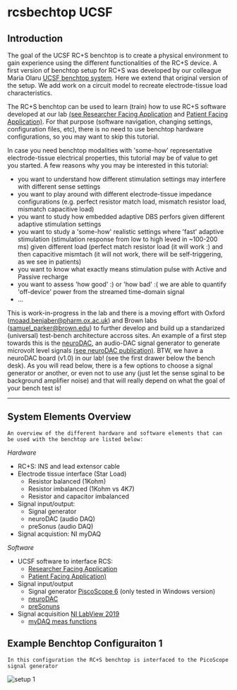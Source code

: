# rcsbechtop UCSF

## Introduction
The goal of the UCSF RC+S benchtop is to create a physical environment to gain experience using the different functionalities of the RC+S device. A first version of benchtop setup for RC+S was developed by our colleague Maria Olaru [UCSF benchtop system](https://github.com/openmind-consortium/UCSF_benchtop_testing). Here we extend that original version of the setup. We add work on a circuit model to recreate electrode-tissue load characteristics.

The RC+S benchtop can be used to learn (train) how to use RC+S software developed at our lab [(see Researcher Facing Application](https://github.com/openmind-consortium/App-aDBS-ResearchFacingApp) and [Patient Facing Application)](https://github.com/openmind-consortium/App-aDBS-ResearchFacingApp). For that purpose (software navigation, changing settings, configuration files, etc), there is no need to use benchtop hardware configurations, so you may want to skip this tutorial.

In case you need benchtop modalities with 'some-how' representative electrode-tissue electrical properties, this tutorial may be of value to get you started. A few reasons why you may be interested in this tutorial:
- you want to understand how different stimulation settings may interfere with different sense settings 
- you want to play around with different electrode-tissue impedance configurations (e.g. perfect resistor match load, mismatch resistor load, mismatch capacitive load) 
- you want to study how embedded adaptive DBS perfors given different adaptive stimulation settings
- you want to study a 'some-how' realistic settings where 'fast' adaptive stimulation (stimulation response from low to high leved in ~100-200 ms) given different load (perfect match resistor load (it will work :) and then capacitive mismtach (it will not work, there will be self-triggering, as we see in patients)
- you want to know what exactly means stimulation pulse with Active and Passive recharge
- you want to assess 'how good' :) or 'how bad' :( we are able to quantify 'off-device' power from the streamed time-domain signal
- ...

This is work-in-progress in the lab and there is a moving effort with Oxford (moaad.benjaber@pharm.ox.ac.uk) and Brown labs (samuel_parker@brown.edu) to further develop and build up a standarized (universal) test-bench architecture accross sites. An example of a first step towards this is the [neuroDAC](https://github.com/neuromotion/neurodac), an audio-DAC signal generator to generate microvolt level signals [(see neuroDAC publication)](https://iopscience.iop.org/article/10.1088/1741-2552/abc7f0). BTW, we have a neuroDAC board (v1.0) in our lab! (see the first drawer below the bench desk). As you will read below, there is a few options to choose a signal generator or another, or even not to use any (just let the sense sginal to be background amplifier noise) and that will really depend on what the goal of your bench test is!

***

## System Elements Overview 
```
An overview of the different hardware and software elements that can be used with the benchtop are listed below:
```


*Hardware*
* RC+S: INS and lead extensor cable
* Electrode tissue interface (Star Load)
  * Resistor balanced (1Kohm)
  * Resistor imbalanced (1Kohm vs 4K7)
  * Resistor and capacitor imbalanced
* Signal input/output:
  * Signal generator
  * neuroDAC (audio DAQ)
  * preSonus (audio DAQ)
* Signal acquistion: NI myDAQ

*Software*
* UCSF software to interface RCS:
  * [Researcher Facing Application](https://github.com/openmind-consortium/App-aDBS-ResearchFacingApp)
  * [Patient Facing Application)](https://github.com/openmind-consortium/App-aDBS-ResearchFacingApp)
* Signal input/output
  * Signal generator [PiscoScope 6](https://www.picotech.com/downloads) (only tested in Windows version)
  * [neuroDAC](https://github.com/neuromotion/neurodac)
  * [preSonuns](https://github.com/openmind-consortium/UCSF_benchtop_testing)
* Signal acquisition [NI LabView 2019](https://www.ni.com/en-us/support/downloads/software-products/download.labview.html#369643)
  * [myDAQ meas functions](https://github.com/jansoromeo/labview-DAQ)

## Example Benchtop Configuraiton 1
```
In this configuration the RC+S benchtop is interfaced to the PicoScope signal generator

```
![setup 1](https://github.com/jansoromeo/rcsbench/blob/master/figures/setup1_1_complete.png.png)


